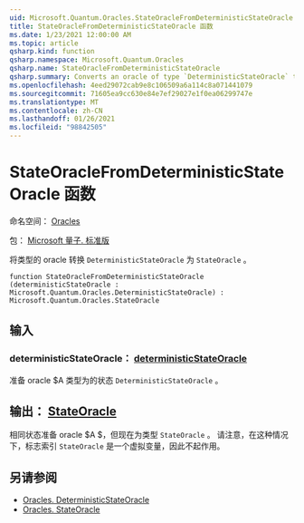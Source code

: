 ```yaml
---
uid: Microsoft.Quantum.Oracles.StateOracleFromDeterministicStateOracle
title: StateOracleFromDeterministicStateOracle 函数
ms.date: 1/23/2021 12:00:00 AM
ms.topic: article
qsharp.kind: function
qsharp.namespace: Microsoft.Quantum.Oracles
qsharp.name: StateOracleFromDeterministicStateOracle
qsharp.summary: Converts an oracle of type `DeterministicStateOracle` to `StateOracle`.
ms.openlocfilehash: 4eed29072cab9e8c106509a6a114c8a071441079
ms.sourcegitcommit: 71605ea9cc630e84e7ef29027e1f0ea06299747e
ms.translationtype: MT
ms.contentlocale: zh-CN
ms.lasthandoff: 01/26/2021
ms.locfileid: "98842505"
---
```

# <a name="stateoraclefromdeterministicstateoracle-function"></a>StateOracleFromDeterministicStateOracle 函数

命名空间： [Oracles](xref:Microsoft.Quantum.Oracles)

包： [Microsoft 量子. 标准版](https://nuget.org/packages/Microsoft.Quantum.Standard)


将类型的 oracle 转换 `DeterministicStateOracle` 为 `StateOracle` 。

```qsharp
function StateOracleFromDeterministicStateOracle (deterministicStateOracle : Microsoft.Quantum.Oracles.DeterministicStateOracle) : Microsoft.Quantum.Oracles.StateOracle
```


## <a name="input"></a>输入

### <a name="deterministicstateoracle--deterministicstateoracle"></a>deterministicStateOracle： [deterministicStateOracle](xref:Microsoft.Quantum.Oracles.DeterministicStateOracle)

准备 oracle $A 类型为的状态 `DeterministicStateOracle` 。



## <a name="output--stateoracle"></a>输出： [StateOracle](xref:Microsoft.Quantum.Oracles.StateOracle)

相同状态准备 oracle $A $，但现在为类型 `StateOracle` 。 请注意，在这种情况下，标志索引 `StateOracle` 是一个虚拟变量，因此不起作用。

## <a name="see-also"></a>另请参阅

- [Oracles. DeterministicStateOracle](xref:Microsoft.Quantum.Oracles.DeterministicStateOracle)
- [Oracles. StateOracle](xref:Microsoft.Quantum.Oracles.StateOracle)